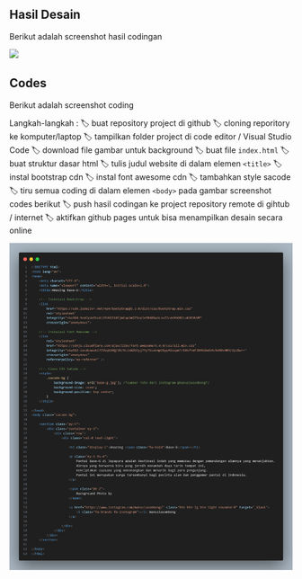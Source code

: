 ## Hasil Desain

Berikut adalah screenshot hasil codingan

<img src="screenshot-result.png">

## Codes

Berikut adalah screenshot coding

Langkah-langkah : 
    🏷️ buat repository project di github
    🏷️ cloning reporitory ke komputer/laptop
    🏷️ tampilkan folder project di code editor / Visual Studio Code
    🏷️ download file gambar untuk background
    🏷️ buat file ```index.html```
    🏷️ buat struktur dasar html
    🏷️ tulis judul website di dalam elemen ```<title>```
    🏷️ instal bootstrap cdn
    🏷️ instal font awesome cdn
    🏷️ tambahkan style sacode
    🏷️ tiru semua coding di dalam elemen ```<body>``` pada gambar screenshot codes berikut
    🏷️ push hasil codingan ke project repository remote di gihtub / internet
    🏷️ aktifkan github pages untuk bisa menampilkan desain secara online

<img src="screenshot-codes.png">